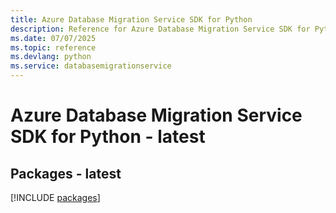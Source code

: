```yaml
---
title: Azure Database Migration Service SDK for Python
description: Reference for Azure Database Migration Service SDK for Python
ms.date: 07/07/2025
ms.topic: reference
ms.devlang: python
ms.service: databasemigrationservice
---
```

# Azure Database Migration Service SDK for Python - latest
## Packages - latest
[!INCLUDE [packages](database-migration-service-index.md)]